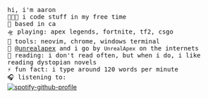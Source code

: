 <!-- README inspired by @bailey -->
<samp> hi, i'm aaron<br>
  👩🏼‍💻 i code stuff in my free time <br> 
  🌁 based in ca <br>
  🛸 playing: apex legends, fortnite, tf2, csgo<br>
  🧰 tools: neovim, chrome, windows terminal<br>
  📡 [@unrealapex](https://github.com/unrealapex) and i go by `UnrealApex` on the internets <br>
  📖 reading: i don't read often, but when i do, i like reading dystopian novels <br> 
  ⚡ fun fact: i type around 120 words per minute <br>
  🎧 listening to: <br> </samp>
[![spotify-github-profile](https://spotify-github-profile.vercel.app/api/view?uid=v7jtxe6rce9qw4agwx1emj17b&cover_image=true&theme=novatorem&bar_color=53b14f&bar_color_cover=true)](https://github.com/kittinan/spotify-github-profile)
<!-- ---

### Other Stuff
 I'm currently interesting in web development, but I'd like to try game development and data science.
 
<a href="https://github.com/anuraghazra/github-readme-stats">
  <img align="center" src="https://github-readme-stats.vercel.app/api?username=unrealapex&count_private=true&show_icons=true&include_all_commits&border_color=ffffff" />
</a>
<a href="https://github.com/anuraghazra/github-readme-stats">
  <img align="center" src="https://github-readme-stats.vercel.app/api/top-langs/?username=unrealapex&exclude_repo=Hello-World&border_color=ffffff" />
</a>



 ### My Coding Arsenal
 
 
- [Python](https://github.com/python/cpython)
- Java*
- [Kotlin](https://github.com/JetBrains/kotlin)*
- Javascript* 
- HTML 
- Markdown
- [Vim](https://github.com/vim/vim) commands

<sub>* still learning :p</sub>
 
 
### Current Goals

- contribute more to open source
- continue machine learning and AI stuff
- learn Java
- learn C++



### Tools I Use

- [Firefox](https://www.mozilla.org/en-US/firefox/new/)
- [ClickUp](https://clickup.com/)
- [Windows Terminal](https://github.com/microsoft/terminal)
- [Visual Studio Code](https://github.com/microsoft/vscode) <sub> with [vim emulation](https://github.com/VSCodeVim/Vim) of course!</sub>
- [Vim](https://github.com/vim/vim) 

 
 When I'm not coding you can usually find me learning, playing chess or typing on [Monkeytype](https://monkeytype.com/).
 
 ### Currently playing:



### [Latest Chess Game](https://www.chess.com/game/live/36210546999) (as white)
<a href="https://www.chess.com/game/live/36210546999"><img src="https://images.chesscomfiles.com/uploads/game-gifs/90px/green/neo/0/cc/0/0/bUMwU2d2OUlsQklQa0FZSUJKM1ZKUzFTZnQhVGVnV0dDS1ROdFU4MFVOPyFic1BXc3lYUGRS.gif" height="300px" width="auto"></a>

 My pronouns are he/him.

This file was edited with the power of [![Vim](https://www.vim.org/images/vim_on_fire.gif)](https://www.vim.org/) -->

<!--
**UnrealApex/UnrealApex** is a ✨ _special_ ✨ repository because its README.md (this file) appears on your GitHub profile.

Here are some ideas to get you started:

- 🔭 I’m currently working on ...
- 🌱 I’m currently learning ...
- 👯 I’m looking to collaborate on ...
- 🤔 I’m looking for help with ...
- 💬 Ask me about ...
- 📫 How to reach me: ...
- 😄 Pronouns: he\him
- ⚡ Fun fact: ...
-->



